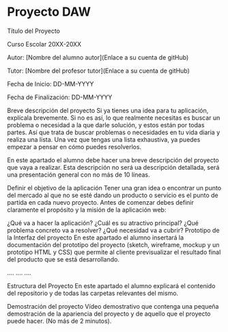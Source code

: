 # Proyecto DAW
Título del Proyecto

Curso Escolar 20XX-20XX

Autor: [Nombre del alumno autor](Enlace a su cuenta de gitHub)

Tutor: [Nombre del profesor tutor](Enlace a su cuenta de gitHub)

Fecha de Inicio: DD-MM-YYYY

Fecha de Finalización: DD-MM-YYYY

Breve descripción del proyecto
Si ya tienes una idea para tu aplicación, explícala brevemente. Si no es así, lo que realmente necesitas es buscar un problema o necesidad a la que darle solución, y estos están por todas partes. Así que trata de buscar problemas o necesidades en tu vida diaria y realiza una lista. Una vez que tengas una lista exhaustiva, ya puedes empezar a pensar en cómo puedes resolverlos.

En este apartado el alumno debe hacer una breve descripción del proyecto que vaya a realizar. Esta descripción no será ua descripción detallada, será una presentación general con no más de 10 líneas.

Definir el objetivo de la aplicación
Tener una gran idea o encontrar un punto del mercado al que no se esté dando un producto o servicio es el punto de partida en cada nuevo proyecto. Antes de comenzar debes definir claramente el propósito y la misión de la aplicación web:

¿Qué va a hacer la aplicación?
¿Cuál es su atractivo principal?
¿Qué problema concreto va a resolver?
¿Qué necesidad va a cubrir?
Prototipo de la Interfaz del proyecto
En este apartado el alumno insertará la documentación del prototipo del proyecto (sketch, wireframe, mockup y un prototipo HTML y CSS) que permite al cliente previsualizar el resultado final del producto que se está desarrollando.

.... .... ....

Estructura del Proyecto
En este apartado el alumno explicará el contenido del repositorio y de todas las carpetas relevantes del mismo.

Demostración del proyecto
Vídeo demostrativo que contenga una pequeña demostración de la apariencia del proyecto y de aquello que el proyecto puede hacer. (No más de 2 minutos).
